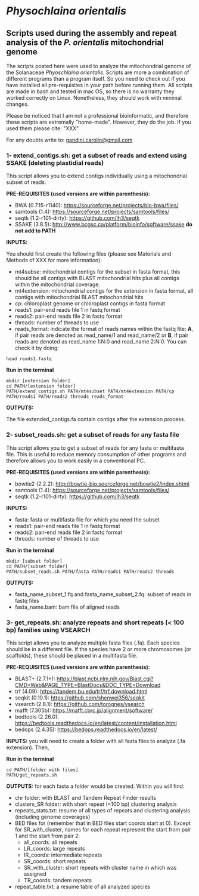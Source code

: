 # *Physochlaina orientalis*

## Scripts used during the assembly and repeat analysis of the *P. orientalis* mitochondrial genome ##

  The scripts posted here were used to analyze the mitochondrial genome of the Solanaceae *Phyoschlaina orientalis*. Scripts are more a combination of different programs than a program itself. So you need to check out if you have installed all pre-requisites in your path before running them. All scripts are made in bash and tested in mac OS, so there is no warranty they worked correctly on Linux. Nonetheless, they should work with minimal changes. 
  
   Please be noticed that I am not a professional bioinformatic, and therefore these scripts are extremally "home-made". However, they do the job. If you used them please cite: "XXX"  

For any doubts write to: gandini.carolin@gmail.com

### 1- extend_contigs.sh: get a subset of reads and extend using SSAKE (deleting plastidial reads)

  This script allows you to extend contigs individually using a mitochondrial subset of reads. 
  
**PRE-REQUISITES (used versions are within parenthesis):**
  
  - BWA (0.7.15-r1140): https://sourceforge.net/projects/bio-bwa/files/
  - samtools (1.4): https://sourceforge.net/projects/samtools/files/
  - seqtk (1.2-r101-dirty): https://github.com/lh3/seqtk
  - SSAKE (3.8.5): http://www.bcgsc.ca/platform/bioinfo/software/ssake **do not add to PATH**
  
**INPUTS:**
  
  You should first create the following files (please see Materials and Methods of XXX for more information):
  
  - mt4subse: mitochondrial contigs for the subset in fasta format, this should be all contigs with BLAST mitochondrial hits plus all contigs within the mitochondrial coverage.
  - mt4extension: mitochondrial contigs for the extension in fasta format, all contigs with mitochondrial BLAST mitochondrial hits
  - cp: chloroplast genome or chloroplast contigs in fasta format
  - reads1: pair-end reads file 1 in fastq format
  - reads2: pair-end reads file 2 in fastq format
  - threads: number of threads to use
  - reads_format: indicate the format of reads names within the fastq file: **A**, if pair reads are denoted as read_name/1 and read_name/2 or **B**, if pair reads are denoted as read_name 1:N:0 and read_name 2:N:0. You can check it by doing: 

```  
head reads1.fastq
```
**Run in the terminal**

```  
mkdir [extension folder]
cd PATH/[extension folder]
PATH/extend_contigs.sh PATH/mt4subset PATH/mt4extension PATH/cp PATH/reads1 PATH/reads2 threads reads_format
```

**OUTPUTS:**

The file extended_contigs.fa contain contigs after the extension process. 

### 2- subset_reads.sh: get a subset of reads for any fasta file

This script allows you to get a subset of reads for any fasta or multifasta file. This is useful to reduce memory consumption of other programs and therefore allows you to work easily in a conventional PC. 

  **PRE-REQUISITES (used versions are within parenthesis):**
  
  - bowtie2 (2.2.2): http://bowtie-bio.sourceforge.net/bowtie2/index.shtml
  - samtools (1.4): https://sourceforge.net/projects/samtools/files/
  - seqtk (1.2-r101-dirty): https://github.com/lh3/seqtk

**INPUTS:**

  - fasta: fasta or multifasta file for which you need the subset
  - reads1: pair-end reads file 1 in fastq format
  - reads2: pair-end reads file 2 in fastq format
  - threads: number of threads to use

**Run in the terminal**

```  
mkdir [subset folder]
cd PATH/[subset folder]
PATH/subset_reads.sh PATH/fasta PATH/reads1 PATH/reads2 threads
```

**OUTPUTS:**

  - fasta_name_subset_1.fq and fasta_name_subset_2.fq: subset of reads in fastq files 
  - fasta_name.bam: bam file of aligned reads

### 3- get_repeats.sh: analyze repeats and short repeats (< 100 bp) families using VSEARCH

  This script allows you to analyze multiple fasta files (.fa). Each species should be in a different file. If the species have 2 or more chromosomes (or scaffolds), these should be placed in a multifasta file.  
  
  **PRE-REQUISITES (used versions are within parenthesis):**
  
  - BLAST+ (2.7.1+): https://blast.ncbi.nlm.nih.gov/Blast.cgi?CMD=Web&PAGE_TYPE=BlastDocs&DOC_TYPE=Download
  - trf (4.09): https://tandem.bu.edu/trf/trf.download.html
  - seqkit (0.10.1): https://github.com/shenwei356/seqkit
  - vsearch (2.8.1): https://github.com/torognes/vsearch
  - mafft (7.305b): https://mafft.cbrc.jp/alignment/software/
  - bedtools (2.26.0): https://bedtools.readthedocs.io/en/latest/content/installation.html
  - bedops (2.4.35): https://bedops.readthedocs.io/en/latest/
  
  **INPUTS:** you will need to create a folder with all fasta files to analyze (.fa extension). Then, 
  
**Run in the terminal**
  
```  
cd PATH/[folder with files]
PATH/get_repeats.sh
```

  **OUTPUTS:** for each fasta a folder would be created. Within you will find:

  * chr folder: with BLAST and Tandem Repeat Finder results
  * clusters_SR folder: with short repeat (<100 bp) clustering analysis
  * repeats_stats.txt: resume of all types of repeats and clustering analysis (including genome coverages)
  * BED files for (remember that in BED files start coords start at 0). Except for SR_with_cluster, names for each repeat represent the start from pair 1 and the start from pair 2:
    * all_coords: all repeats
    * LR_coords: large repeats
    * IR_coords: intermediate repeats
    * SR_coords: short repeats
    * SR_with_cluster: short repeats with cluster name in which was assigned
    * TR_coords: tandem repeats
 * repeat_table.txt: a resume table of all analyzed species
    
